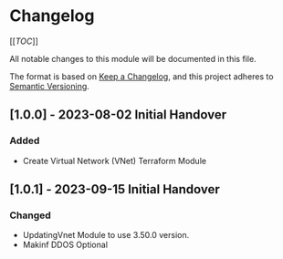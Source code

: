 # Changelog

[[_TOC_]]

All notable changes to this module will be documented in this file.

The format is based on [Keep a Changelog](https://keepachangelog.com/en/1.0.0/),
and this project adheres to [Semantic Versioning](https://semver.org/spec/v2.0.0.html).

<!-- ## [Unreleased]
### Added
### Changed
### Removed -->

## [1.0.0] - 2023-08-02 Initial Handover

### Added

- Create Virtual Network (VNet) Terraform Module 

## [1.0.1] - 2023-09-15 Initial Handover

### Changed

- UpdatingVnet Module to use 3.50.0 version.
- Makinf DDOS Optional
